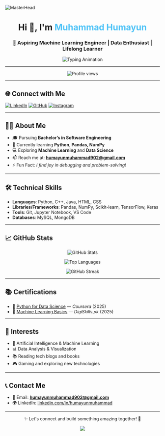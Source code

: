 <!-- Banner -->
![MasterHead](https://repository-images.githubusercontent.com/588181932/e36ec678-7984-4cdd-8e4c-a3932772ff8e)

<h1 align="center">Hi 👋, I'm <span style="color:#4FC3F7;">Muhammad Humayun</span></h1>

<h3 align="center">🚀 Aspiring Machine Learning Engineer | Data Enthusiast | Lifelong Learner</h3>

<p align="center">
  <img src="https://readme-typing-svg.demolab.com/?font=Fira+Code&size=24&duration=3000&pause=1000&center=true&vCenter=true&width=900&lines=Transforming+Data+into+Insights;Building+Intelligent+Systems;Passionate+about+AI+and+ML;Continuous+Learning+and+Growth" alt="Typing Animation" />
</p>

---

<p align="center">
  <img src="https://komarev.com/ghpvc/?username=khuhrohumayun&label=Profile%20Views&color=0e75b6&style=flat-square" alt="Profile views"/>
</p>

---

## 🌐 Connect with Me

[![LinkedIn](https://img.shields.io/badge/-LinkedIn-0A66C2?style=for-the-badge&logo=linkedin&logoColor=white)](https://linkedin.com/in/humayunmuhammad)
[![GitHub](https://img.shields.io/badge/-GitHub-181717?style=for-the-badge&logo=github&logoColor=white)](https://github.com/khuhrohumayun)
[![Instagram](https://img.shields.io/badge/-Instagram-E4405F?style=for-the-badge&logo=instagram&logoColor=white)](https://instagram.com/humayun_khuhro)

---

## 👨‍💻 About Me

- 🎓 Pursuing **Bachelor’s in Software Engineering**
- 🌱 Currently learning **Python, Pandas, NumPy**
- 💻 Exploring **Machine Learning** and **Data Science**
- 📫 Reach me at: **humayunmuhammad902@gmail.com**
- ⚡ Fun Fact: *I find joy in debugging and problem-solving!*

---

## 🛠️ Technical Skills

- **Languages**: Python, C++, Java, HTML, CSS
- **Libraries/Frameworks**: Pandas, NumPy, Scikit-learn, TensorFlow, Keras
- **Tools**: Git, Jupyter Notebook, VS Code
- **Databases**: MySQL, MongoDB

---

## 📈 GitHub Stats

<p align="center">
  <img src="https://github-readme-stats.vercel.app/api?username=khuhrohumayun&show_icons=true&theme=radical&hide_border=true" alt="GitHub Stats" />
</p>

<p align="center">
  <img src="https://github-readme-stats.vercel.app/api/top-langs/?username=khuhrohumayun&layout=compact&theme=radical&hide_border=true" alt="Top Languages" />
</p>

<p align="center">
  <img src="https://github-readme-streak-stats.herokuapp.com/?user=khuhrohumayun&theme=radical&hide_border=true" alt="GitHub Streak" />
</p>

---

## 📚 Certifications

- 📜 [Python for Data Science](#) — *Coursera* (2025)
- 📜 [Machine Learning Basics](#) — *DigiSkills.pk* (2025)

---

## 🎯 Interests

- 🤖 Artificial Intelligence & Machine Learning
- 📊 Data Analysis & Visualization
- 📚 Reading tech blogs and books
- 🎮 Gaming and exploring new technologies

---

## 📞 Contact Me

- 📧 Email: **humayunmuhammad902@gmail.com**
- 🌍 LinkedIn: [linkedin.com/in/humayunmuhammad](https://linkedin.com/in/humayunmuhammad)

---

<p align="center">✨ Let's connect and build something amazing together! 🚀</p>
<p align="center">
  <img src="https://capsule-render.vercel.app/api?type=waving&height=100&color=gradient&section=footer"/>
</p>
